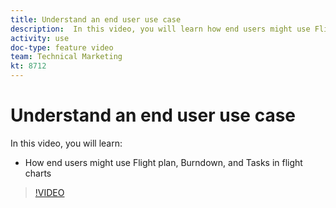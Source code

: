 ```yaml
---
title: Understand an end user use case
description:  In this video, you will learn how end users might use Flight plan, Burndown, and Tasks in flight charts in [!DNL Adobe Workfront].
activity: use
doc-type: feature video
team: Technical Marketing
kt: 8712
---
```

# Understand an end user use case

In this video, you will learn:

* How end users might use Flight plan, Burndown, and Tasks in flight charts

>[!VIDEO](https://video.tv.adobe.com/v/335055/?quality=12)
